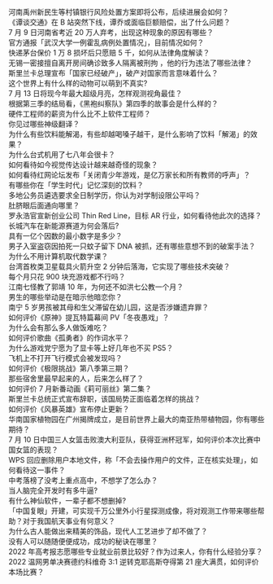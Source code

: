 河南禹州新民生等村镇银行风险处置方案即将公布，后续进展会如何？  
《谭谈交通》在 B 站突然下线，谭乔或面临巨额赔偿，出了什么问题？  
7 月 9 日河南省考近 20 万人弃考，出现这种现象的原因有哪些？  
官方通报「武汉大学一例霍乱病例处置情况」，目前情况如何？  
快递茅台保价 1 万 8 损坏后只愿赔 5 千，如何从法律角度解读？  
无锡一密接擅自离开房间确诊致多人隔离被刑拘 ，他的行为违法了哪些法律？  
斯里兰卡总理宣布「国家已经破产」，破产对国家而言意味着什么？  
这个世界上有什么样的动物可以萌到不真实?  
7 月 13 日将现今年最大超级月亮，怎样观测视角最佳？  
根据第三季的结局看，《黑袍纠察队》第四季的故事会是什么样的？  
硬件工程师的薪资为什么比不上软件工程师？  
你见过哪些神级翻译？  
为什么有些饮料能解渴，有些却越喝嗓子越干，是什么影响了饮料「解渴」的效果？  
为什么台式机用了七八年会很卡？  
如何看待如今视觉传达设计越来越奇怪的现象？  
如何看待红网论坛发布「关闭青少年游戏，是亿万家长和所有教师的呼声」？  
有哪些你在「学生时代」记忆深刻的饮料？  
多地公务员遴选要求全日制学历，你认为对学制设限公平吗？  
肚脐眼后面通向哪里？  
罗永浩官宣新创业公司 Thin Red Line，目标 AR 行业，如何看待他此次的选择？  
长城汽车在新能源赛道为何会落后?  
具有一亿个因数的最小数字是多少？  
男子入室盗窃因拍死一只蚊子留下 DNA 被抓，还有哪些意想不到的破案手法？  
为什么不用计算机取代数学课？  
台湾首枚类卫星载具火箭升空 2 分钟后落海，它实现了哪些技术突破？  
每个月只花 900 块充游戏都不行吗？  
江南七怪教了郭靖 10 年，为何还不如洪七公教一个月？  
男生的哪些举动是在暗示他暗恋你？  
南宁 5 岁男孩被其母和生父滞留在幼儿园，这是否涉嫌遗弃罪？  
如何评价《原神》提瓦特篇幕间 PV「冬夜愚戏」？  
为什么会有那么多人做饭难吃？  
如何评价歌曲《孤勇者》的作词水平？  
为什么游戏党宁愿为了显卡等上好几年也不买 PS5？  
飞机上不打开飞行模式会被发现吗？  
如何评价《极限挑战》第八季第三期？  
那些宿舍里最早起来的人，后来怎么样了？  
如何评价 7 月新番动画《莉可丽丝》第二集？  
斯里兰卡总统正式宣布辞职，该国局势正面临着怎样的挑战？  
如何评价《风暴英雄》宣布停止更新？  
华南国家植物园在广州揭牌成立，是目前世界上最大的南亚热带植物园，你有哪些期待？  
7 月 10 日中国三人女篮击败澳大利亚队，获得亚洲杯冠军，如何评价本次比赛中国女篮的表现？  
WPS 回应删除用户本地文件，称「不会去操作用户的文件，正在核实处理」，如何看待这一事件？  
中考落榜了没考上重点高中，不想学了怎么办？  
当人脑完全开发时有多牛逼?  
有什么神仙软件，一辈子都不想删掉?  
「中国复眼」开建，可实现千万公里外小行星探测成像，将对观测工作带来哪些帮助？对于我国航天事业有何意义？  
为什么古人能做出来精美的饰品，现代人工艺进步了却不做了？  
没有人可以随随便便成功，成功的秘诀在哪里？  
2022 年高考报志愿哪些专业就业前景比较好？作为过来人，你有什么经验分享？  
2022 温网男单决赛德约科维奇 3:1 逆转克耶高斯夺得第 21 座大满贯，如何评价本场比赛？  
